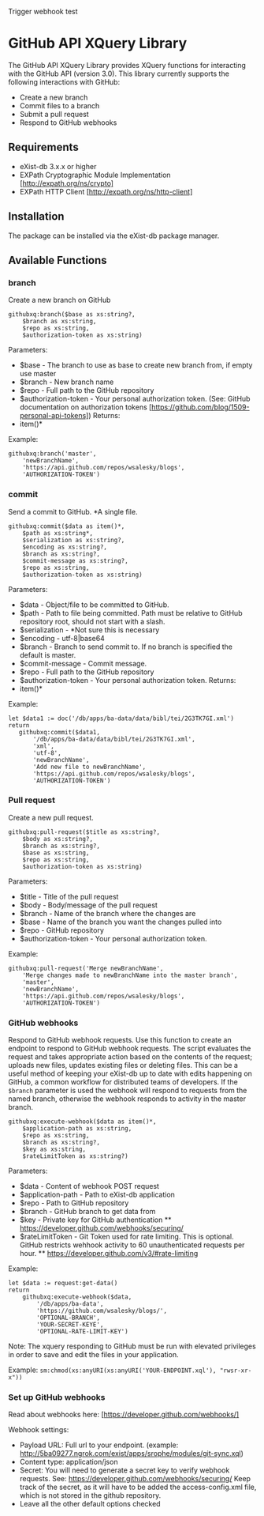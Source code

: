 Trigger webhook test

# GitHub API XQuery Library
The GitHub API XQuery Library provides XQuery functions for interacting with the GitHub API (version 3.0). 
This library currently supports the following interactions with GitHub: 
* Create a new branch
* Commit files to a branch
* Submit a pull request
* Respond to GitHub webhooks 

## Requirements
* eXist-db 3.x.x or higher
* EXPath Cryptographic Module Implementation [http://expath.org/ns/crypto]
* EXPath HTTP Client [http://expath.org/ns/http-client]

## Installation
The package can be installed via the eXist-db package manager. 

## Available Functions

### branch 
Create a new branch on GitHub

```
githubxq:branch($base as xs:string?, 
    $branch as xs:string, 
    $repo as xs:string, 
    $authorization-token as xs:string)
```    

Parameters:
 * $base - The branch to use as base to create new branch from, if empty use master
 * $branch - New branch name
 * $repo - Full path to the GitHub repository
 * $authorization-token - Your personal authorization token. (See: GitHub documentation on authorization tokens [https://github.com/blog/1509-personal-api-tokens])
Returns:
 * item()*

Example:
``` 
githubxq:branch('master', 
    'newBranchName', 
    'https://api.github.com/repos/wsalesky/blogs', 
    'AUTHORIZATION-TOKEN')
```
  
### commit 
Send a commit to GitHub. *A single file.
```
githubxq:commit($data as item()*, 
    $path as xs:string*, 
    $serialization as xs:string?,
    $encoding as xs:string?,
    $branch as xs:string?, 
    $commit-message as xs:string?, 
    $repo as xs:string,
    $authorization-token as xs:string)
```

Parameters:
* $data - Object/file to be committed to GitHub.
* $path - Path to file being committed.  Path must be relative to GitHub repository root, should not start with a slash.
* $serialization - *Not sure this is necessary
* $encoding - utf-8|base64
* $branch - Branch to send commit to. If no branch is specified the default is master.
* $commit-message - Commit message.
* $repo - Full path to the GitHub repository
* $authorization-token - Your personal authorization token.
Returns:
 * item()*
 
Example:
 ```
let $data1 := doc('/db/apps/ba-data/data/bibl/tei/2G3TK7GI.xml')
return 
    githubxq:commit($data1, 
        '/db/apps/ba-data/data/bibl/tei/2G3TK7GI.xml', 
        'xml',
        'utf-8',
        'newBranchName',
        'Add new file to newBranchName',
        'https://api.github.com/repos/wsalesky/blogs',
        'AUTHORIZATION-TOKEN') 
 ```
 
### Pull request 
Create a new pull request.

```
githubxq:pull-request($title as xs:string?, 
    $body as xs:string?, 
    $branch as xs:string?, 
    $base as xs:string, 
    $repo as xs:string, 
    $authorization-token as xs:string)
```
    
Parameters:
* $title - Title of the pull request
* $body - Body/message of the pull request
* $branch - Name of the branch where the changes are
* $base - Name of the branch you want the changes pulled into 
* $repo - GitHub repository
* $authorization-token - Your personal authorization token.

Example: 
```
githubxq:pull-request('Merge newBranchName', 
    'Merge changes made to newBranchName into the master branch', 
    'master', 
    'newBranchName', 
    'https://api.github.com/repos/wsalesky/blogs', 
    'AUTHORIZATION-TOKEN')
```

### GitHub webhooks
Respond to GitHub webhook requests. Use this function to create an endpoint to respond to GitHub webhook requests. 
The script evaluates the request and takes appropriate action based on the contents of the request; uploads new files, updates existing files or deleting files.
This can be a useful method of keeping your eXist-db up to date with edits happening on GitHub, a common workflow for distributed teams 
of developers. If the `$branch` parameter is used the webhook will respond to requests from the named branch, otherwise the webhook 
responds to activity in the master branch. 

```
githubxq:execute-webhook($data as item()*, 
    $application-path as xs:string, 
    $repo as xs:string, 
    $branch as xs:string?, 
    $key as xs:string, 
    $rateLimitToken as xs:string?)
```

Parameters:
* $data - Content of webhook POST request 
* $application-path - Path to eXist-db application 
* $repo - Path to GitHub repository
* $branch - GitHub branch to get data from
* $key - Private key for GitHub authentication 
**          https://developer.github.com/webhooks/securing/
* $rateLimitToken -  Git Token used for rate limiting. This is optional. 
GitHub restricts wehhook activity to 60 unauthenticated requests per hour. 
**         https://developer.github.com/v3/#rate-limiting

Example: 
```
let $data := request:get-data()
return 
    githubxq:execute-webhook($data, 
        '/db/apps/ba-data',  
        'https://github.com/wsalesky/blogs/', 
        'OPTIONAL-BRANCH', 
        'YOUR-SECRET-KEYE', 
        'OPTIONAL-RATE-LIMIT-KEY')
```

Note: The xquery responding to GitHub must be run with elevated privileges in order to save and edit the files in your application. 

Example: ` sm:chmod(xs:anyURI(xs:anyURI('YOUR-ENDPOINT.xql'), "rwsr-xr-x")) `

### Set up GitHub webhooks
Read about webhooks here: [https://developer.github.com/webhooks/]

Webhook settings: 

* Payload URL:  Full url to your endpoint. (example: http://5ba09277.ngrok.com/exist/apps/srophe/modules/git-sync.xql)
* Content type: application/json
* Secret: You will need to generate a secret key to verify webhook requests. See: https://developer.github.com/webhooks/securing/
Keep track of the secret, as it will have to be added the access-config.xml file, which is not stored in the github repository. 
* Leave all the other default options checked
